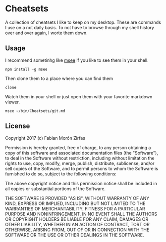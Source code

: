 Cheatsets  
=========

A collection of cheatsets I like to keep on my desktop. These are commands I use on a not daily basis. To not have to browse through my shell history over and over again, I worte them down.  

## Usage ##

I recommend sometinhg like [msee](https://www.npmjs.com/package/msee) if you like to see them in your shell.

    npm install -g msee

Then clone them to a place where you can find them

    clone 

Watch them in your shell or just open them with your favorite markdown viewer.  

    msee ~/bin/Cheatsets/git.md  

## License ##

Copyright 2017 (c) Fabian Morón Zirfas

Permission is hereby granted, free of charge, to any person obtaining a copy
of this software and associated documentation files (the "Software"), to deal
in the Software without restriction, including without limitation the rights
to use, copy, modify, merge, publish, distribute, sublicense, and/or sell
copies of the Software, and to permit persons to whom the Software is
furnished to do so, subject to the following conditions:

The above copyright notice and this permission notice shall be included in all
copies or substantial portions of the Software.

THE SOFTWARE IS PROVIDED "AS IS", WITHOUT WARRANTY OF ANY KIND, EXPRESS OR
IMPLIED, INCLUDING BUT NOT LIMITED TO THE WARRANTIES OF MERCHANTABILITY,
FITNESS FOR A PARTICULAR PURPOSE AND NONINFRINGEMENT. IN NO EVENT SHALL THE
AUTHORS OR COPYRIGHT HOLDERS BE LIABLE FOR ANY CLAIM, DAMAGES OR OTHER
LIABILITY, WHETHER IN AN ACTION OF CONTRACT, TORT OR OTHERWISE, ARISING FROM,
OUT OF OR IN CONNECTION WITH THE SOFTWARE OR THE USE OR OTHER DEALINGS IN THE
SOFTWARE.
